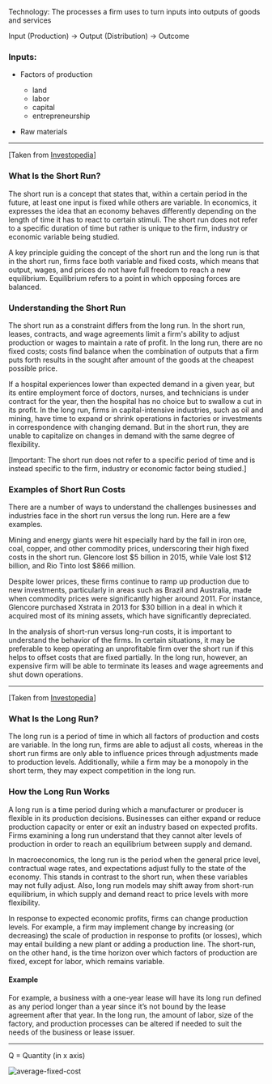 Technology: The processes a firm uses to turn inputs into outputs of goods and services

Input (Production) -> Output (Distribution) -> Outcome

### Inputs:

- Factors of production

  - land
  - labor
  - capital
  - entrepreneurship

- Raw materials

---

[Taken from [Investopedia](https://www.investopedia.com/terms/s/shortrun.asp)]

### What Is the Short Run?

The short run is a concept that states that, within a certain period in the future, at least one input is fixed while others are variable. In economics, it expresses the idea that an economy behaves differently depending on the length of time it has to react to certain stimuli. The short run does not refer to a specific duration of time but rather is unique to the firm, industry or economic variable being studied.

A key principle guiding the concept of the short run and the long run is that in the short run, firms face both variable and fixed costs, which means that output, wages, and prices do not have full freedom to reach a new equilibrium. Equilibrium refers to a point in which opposing forces are balanced.

### Understanding the Short Run

The short run as a constraint differs from the long run. In the short run, leases, contracts, and wage agreements limit a firm's ability to adjust production or wages to maintain a rate of profit. In the long run, there are no fixed costs; costs find balance when the combination of outputs that a firm puts forth results in the sought after amount of the goods at the cheapest possible price.

If a hospital experiences lower than expected demand in a given year, but its entire employment force of doctors, nurses, and technicians is under contract for the year, then the hospital has no choice but to swallow a cut in its profit. In the long run, firms in capital-intensive industries, such as oil and mining, have time to expand or shrink operations in factories or investments in correspondence with changing demand. But in the short run, they are unable to capitalize on changes in demand with the same degree of flexibility.

[Important: The short run does not refer to a specific period of time and is instead specific to the firm, industry or economic factor being studied.]

### Examples of Short Run Costs

There are a number of ways to understand the challenges businesses and industries face in the short run versus the long run. Here are a few examples.

Mining and energy giants were hit especially hard by the fall in iron ore, coal, copper, and other commodity prices, underscoring their high fixed costs in the short run. Glencore lost $5 billion in 2015, while Vale lost $12 billion, and Rio Tinto lost $866 million.

Despite lower prices, these firms continue to ramp up production due to new investments, particularly in areas such as Brazil and Australia, made when commodity prices were significantly higher around 2011. For instance, Glencore purchased Xstrata in 2013 for $30 billion in a deal in which it acquired most of its mining assets, which have significantly depreciated.

In the analysis of short-run versus long-run costs, it is important to understand the behavior of the firms. In certain situations, it may be preferable to keep operating an unprofitable firm over the short run if this helps to offset costs that are fixed partially. In the long run, however, an expensive firm will be able to terminate its leases and wage agreements and shut down operations.

---

[Taken from [Investopedia](https://www.investopedia.com/terms/l/longrun.asp)]

### What Is the Long Run?

The long run is a period of time in which all factors of production and costs are variable. In the long run, firms are able to adjust all costs, whereas in the short run firms are only able to influence prices through adjustments made to production levels. Additionally, while a firm may be a monopoly in the short term, they may expect competition in the long run.

### How the Long Run Works

A long run is a time period during which a manufacturer or producer is flexible in its production decisions. Businesses can either expand or reduce production capacity or enter or exit an industry based on expected profits. Firms examining a long run understand that they cannot alter levels of production in order to reach an equilibrium between supply and demand.

In macroeconomics, the long run is the period when the general price level, contractual wage rates, and expectations adjust fully to the state of the economy. This stands in contrast to the short run, when these variables may not fully adjust. Also, long run models may shift away from short-run equilibrium, in which supply and demand react to price levels with more flexibility.

In response to expected economic profits, firms can change production levels. For example, a firm may implement change by increasing (or decreasing) the scale of production in response to profits (or losses), which may entail building a new plant or adding a production line. The short-run, on the other hand, is the time horizon over which factors of production are fixed, except for labor, which remains variable.

#### Example

For example, a business with a one-year lease will have its long run defined as any period longer than a year since it’s not bound by the lease agreement after that year. In the long run, the amount of labor, size of the factory, and production processes can be altered if needed to suit the needs of the business or lease issuer.

---

Q = Quantity (in x axis)

![average-fixed-cost](https://i.imgur.com/QftoG0g.png)
